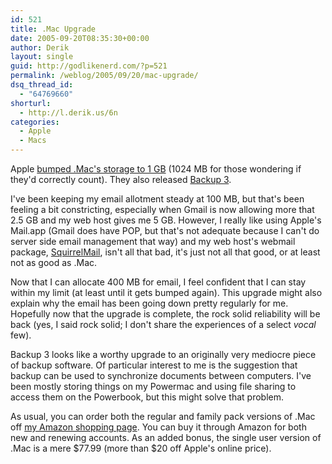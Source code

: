 ```yaml
---
id: 521
title: .Mac Upgrade
date: 2005-09-20T08:35:30+00:00
author: Derik
layout: single
guid: http://godlikenerd.com/?p=521
permalink: /weblog/2005/09/20/mac-upgrade/
dsq_thread_id:
  - "64769660"
shorturl:
  - http://l.derik.us/6n
categories:
  - Apple
  - Macs
---
```

Apple [bumped .Mac's storage to 1 GB]() (1024 MB for those wondering if they'd correctly count). They also released [Backup 3](http://www.mac.com/WebObjects/Tools.woa?destination=backup&aff=consumer&cty=US&lang=en&identifier=iJWsGVKEq9INycjg).

I've been keeping my email allotment steady at 100 MB, but that's been feeling a bit constricting, especially when Gmail is now allowing more that 2.5 GB and my web host gives me 5 GB. However, I really like using Apple's Mail.app (Gmail does have POP, but that's not adequate because I can't do server side email management that way) and my web host's webmail package, [SquirrelMail](http://www.squirrelmail.org), isn't all that bad, it's just not all that good, or at least not as good as .Mac.

Now that I can allocate 400 MB for email, I feel confident that I can stay within my limit (at least until it gets bumped again). This upgrade might also explain why the email has been going down pretty regularly for me. Hopefully now that the upgrade is complete, the rock solid reliability will be back (yes, I said rock solid; I don't share the experiences of a select _vocal_ few).

Backup 3 looks like a worthy upgrade to an originally very mediocre piece of backup software. Of particular interest to me is the suggestion that backup can be used to synchronize documents between computers. I've been mostly storing things on my Powermac and using file sharing to access them on the Powerbook, but this might solve that problem.

As usual, you can order both the regular and family pack versions of .Mac off [my Amazon shopping page](/shop/). You can buy it through Amazon for both new and renewing accounts. As an added bonus, the single user version of .Mac is a mere $77.99 (more than $20 off Apple's online price).